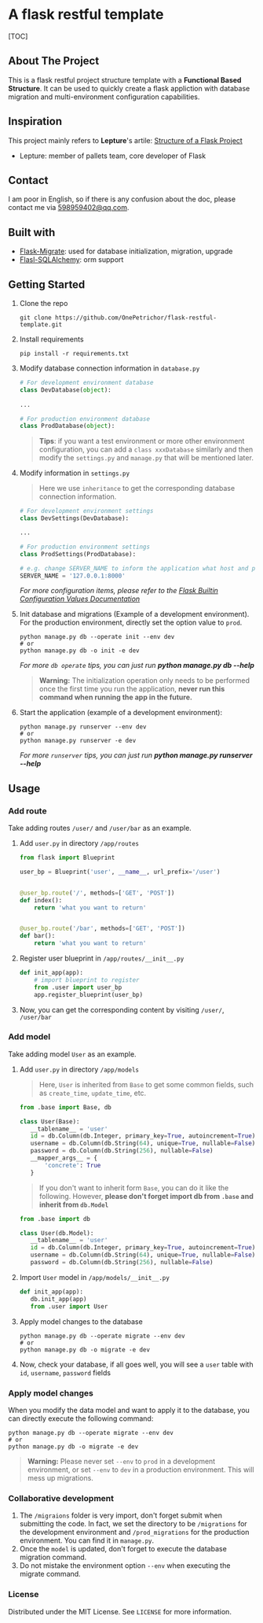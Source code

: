 # A flask restful template

[TOC]

## About The Project

This is a flask restful project structure template with a **Functional Based Structure**. It can be used to quickly
create a flask appliction with database migration and multi-environment configuration capabilities.

## Inspiration

This project mainly refers to **Lepture**'s artile: [Structure of a Flask Project]()

- Lepture: member of pallets team, core developer of Flask

## Contact

I am poor in English, so if there is any confusion about the doc, please contact me via [598959402@qq.com]().

## Built with

- [Flask-Migrate](): used for database initialization, migration, upgrade
- [Flasl-SQLAlchemy](): orm support

## Getting Started

1. Clone the repo
    ```shell
    git clone https://github.com/OnePetrichor/flask-restful-template.git
    ```
2. Install requirements
    ```shell
    pip install -r requirements.txt
    ```
3. Modify database connection information in `database.py`
   ```python
   # For development environment database
   class DevDatabase(object):
      
   ...
   
   # For production environment database
   class ProdDatabase(object):
   ```
   > **Tips**: if you want a test environment or more other environment configuration, you can add a `class xxxDatabase` similarly and then modify the `settings.py` and `manage.py` that will be mentioned later.

4. Modify information in `settings.py`
   > Here we use `inheritance` to get the corresponding database connection information.
   ```python
   # For development environment settings
   class DevSettings(DevDatabase):

   ...
   
   # For production environment settings
   class ProdSettings(ProdDatabase):
   ```
   ```python
   # e.g. change SERVER_NAME to inform the application what host and port it is bound to.
   SERVER_NAME = '127.0.0.1:8000'
   ```
   *For more configuration items, please refer to
   the [Flask Builtin Configuration Values Documentation](https://flask.palletsprojects.com/en/2.0.x/config/#builtin-configuration-values)*

5. Init database and migrations (Example of a development environment). For the production environment, directly set the
   option value to `prod`.
   ```shell
   python manage.py db --operate init --env dev
   # or
   python manage.py db -o init -e dev
   ```
   *For more `db operate` tips, you can just run **python manage.py db --help***
   > **Warning:** The initialization operation only needs to be performed once the first time you run the application, **never run this command when running the app in the future.**

6. Start the application (example of a development environment):
   ```shell
   python manage.py runserver --env dev
   # or
   python manage.py runserver -e dev
   ```
   *For more `runserver` tips, you can just run **python manage.py runserver --help***

## Usage

### Add route

Take adding routes `/user/` and `/user/bar` as an example.

1. Add `user.py` in directory `/app/routes`
   ```python
   from flask import Blueprint
   
   user_bp = Blueprint('user', __name__, url_prefix='/user')
   
   
   @user_bp.route('/', methods=['GET', 'POST'])
   def index():
       return 'what you want to return'
   
   
   @user_bp.route('/bar', methods=['GET', 'POST'])
   def bar():
       return 'what you want to return'
   ```

2. Register user blueprint in `/app/routes/__init__.py`
   ```python
   def init_app(app):
       # import blueprint to register
       from .user import user_bp
       app.register_blueprint(user_bp)
   ```

3. Now, you can get the corresponding content by visiting `/user/`, `/user/bar`

### Add model

Take adding model `User` as an example.

1. Add `user.py` in directory `/app/models`
   > Here, `User` is inherited from `Base` to get some common fields, such as `create_time`, `update_time`, etc.

   ```python
   from .base import Base, db
   
   class User(Base):
      __tablename__ = 'user'
      id = db.Column(db.Integer, primary_key=True, autoincrement=True)
      username = db.Column(db.String(64), unique=True, nullable=False)
      password = db.Column(db.String(256), nullable=False)
      __mapper_args__ = {
          'concrete': True
      }
   ```
   > If you don't want to inherit form `Base`, you can do it like the following. However, **please don't forget import db from `.base` and inherit from `db.Model`**
   ```python
   from .base import db
   
   class User(db.Model):
      __tablename__ = 'user'
      id = db.Column(db.Integer, primary_key=True, autoincrement=True)
      username = db.Column(db.String(64), unique=True, nullable=False)
      password = db.Column(db.String(256), nullable=False)
   ```

2. Import `User` model in `/app/models/__init__.py`
   ```python
   def init_app(app):
      db.init_app(app)
      from .user import User
   ```

3. Apply model changes to the database
   ```shell
   python manage.py db --operate migrate --env dev
   # or
   python manage.py db -o migrate -e dev
   ```

4. Now, check your database, if all goes well, you will see a `user` table with `id`, `username`, `password` fields

### Apply model changes

When you modify the data model and want to apply it to the database, you can directly execute the following command:

   ```shell
   python manage.py db --operate migrate --env dev
   # or
   python manage.py db -o migrate -e dev
   ```

> **Warning:** Please never set `--env` to `prod` in a development environment, or set `--env` to `dev` in a production environment. This will mess up migrations.

### Collaborative development

1. The `/migraions` folder is very import, don't forget submit when submitting the code. In fact, we set the directory
   to be `/migrations` for the development environment and `/prod_migrations` for the production environment. You can
   find it in `manage.py`.
2. Once the `model` is updated, don't forget to execute the database migration command.
3. Do not mistake the environment option `--env` when executing the migrate command.

### License

Distributed under the MIT License. See `LICENSE` for more information.